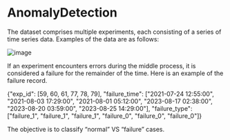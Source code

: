 # AnomalyDetection

The dataset comprises multiple experiments, each consisting of a series of time series data. Examples of the data are as follows:


![image](https://github.com/iwkkk/AnomalyDetection/assets/77448166/9e812813-d369-48cb-bc28-d91f53c50375)

If an experiment encounters errors during the middle process, it is considered a failure for the remainder of the time. Here is an example of the failure record.


{"exp_id": [59, 60, 61, 77, 78, 79], 
"failure_time": ["2021-07-24 12:55:00", "2021-08-03 17:29:00", "2021-08-01 05:12:00", "2023-08-17 02:38:00", "2023-08-20 03:59:00", "2023-08-25 14:29:00"], 
"failure_type": ["failure_1", "failure_1", "failure_1", "failure_0", "failure_0", "failure_0"]}


The objective is to classify “normal” VS “failure” cases.
